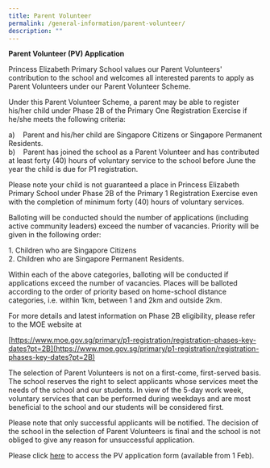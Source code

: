 ```yaml
---
title: Parent Volunteer
permalink: /general-information/parent-volunteer/
description: ""
---
```


**Parent Volunteer (PV) Application** <br>

Princess Elizabeth Primary School values our Parent Volunteers' contribution to the school and welcomes all interested parents to apply as Parent Volunteers under our Parent Volunteer Scheme.

Under this Parent Volunteer Scheme, a parent may be able to register his/her child under Phase 2B of the Primary One Registration Exercise if he/she meets the following criteria:

a)    Parent and his/her child are Singapore Citizens or Singapore Permanent Residents. <br>
b)    Parent has joined the school as a Parent Volunteer and has contributed at least forty (40) hours of voluntary service to the school before June the year the child is due for P1 registration.

Please note your child is not guaranteed a place in Princess Elizabeth Primary School under Phase 2B of the Primary 1 Registration Exercise even with the completion of minimum forty (40) hours of voluntary services.

Balloting will be conducted should the number of applications (including active community leaders) exceed the number of vacancies. Priority will be given in the following order:

1\. Children who are Singapore Citizens <br>
2\. Children who are Singapore Permanent Residents.

Within each of the above categories, balloting will be conducted if applications exceed the number of vacancies. Places will be balloted according to the order of priority based on home-school distance categories, i.e. within 1km, between 1 and 2km and outside 2km.

For more details and latest information on Phase 2B eligibility, please refer to the MOE website at

[https://www.moe.gov.sg/primary/p1-registration/registration-phases-key-dates?pt=2B](https://www.moe.gov.sg/primary/p1-registration/registration-phases-key-dates?pt=2B)

The selection of Parent Volunteers is not on a first-come, first-served basis. The school reserves the right to select applicants whose services meet the needs of the school and our students. In view of the 5-day work week, voluntary services that can be performed during weekdays and are most beneficial to the school and our students will be considered first.

Please note that only successful applicants will be notified. The decision of the school in the selection of Parent Volunteers is final and the school is not obliged to give any reason for unsuccessful application.

Please click [here](https://go.gov.sg/pepspv) to access the PV application form (available from 1 Feb).